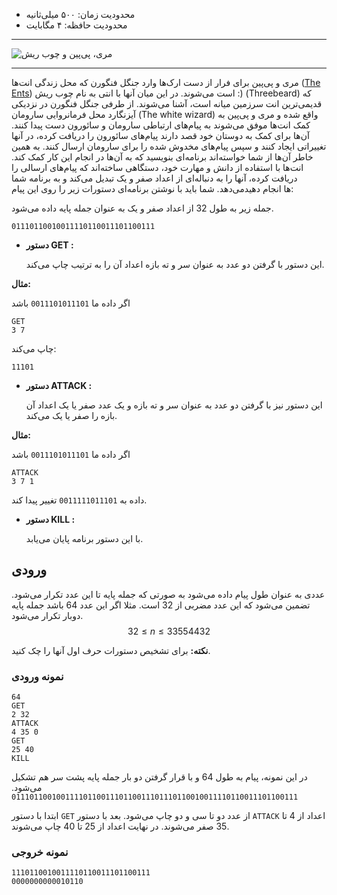 + محدودیت زمان: ۵۰۰ میلی‌ثانیه
+ محدودیت حافظه: ۴ مگابایت

----------

![مری، پی‌پین و چوب ریش](https://ssc.ce.sharif.edu/media/uploads/fop/q4.jpg)

----------

مری و پی‌پین برای فرار از دست ارک‌ها وارد جنگل فنگورن که محل زندگی انت‌ها ([The Ents](https://lotr.fandom.com/wiki/Ents)) است می‌شوند. در این میان آنها با انتی به نام چوب ریش :) (Threebeard) که قدیمی‌ترین انت سرزمین میانه است، آشنا می‌شوند. از طرفی جنگل فنگورن در نزدیکی آیزنگارد محل فرمانروایی سارومان (The white wizard) واقع شده و مری و پی‌پین به کمک انت‌ها موفق می‌شوند به پیام‌های ارتباطی سارومان و سائورون دست پیدا کنند. آن‌ها برای کمک به دوستان خود قصد دارند پیام‌های سائورون را دریافت کرده، در آنها تغییراتی ایجاد کنند و سپس پیام‌های مخدوش شده را برای سارومان ارسال کنند. به همین خاطر آ‌ن‌ها از شما خواسته‌اند برنامه‌ای بنویسید که به آن‌ها در انجام این کار کمک کند. انت‌ها با استفاده از دانش و مهارت خود، دستگاهی ساخته‌اند که پیام‌های ارسالی را دریافت کرده، آنها را به دنباله‌ای از اعداد صفر و یک تبدیل می‌کند و به برنامه شما می‌دهد. شما باید با نوشتن برنامه‌ای دستورات زیر را روی این پیام‎‌ها انجام دهید:

جمله زیر به طول 32 از اعداد صفر و یک به عنوان جمله پایه داده می‌شود.

	01110110010011110110011101100111

+ **دستور GET :**

	این دستور با گرفتن دو عدد به عنوان سر و ته بازه اعداد آن را به ترتیب چاپ می‌کند.

**مثال:**

اگر داده ما `0011101011101` باشد

	GET
	3 7

چاپ می‌کند:

	11101

+ **دستور ATTACK :**

	این دستور نیز با گرفتن دو عدد به عنوان سر و ته بازه و یک عدد صفر یا یک اعداد آن بازه را صفر یا یک می‌کند.
	
**مثال:**

اگر داده ما `0011101011101` باشد

	ATTACK
	3 7 1

داده به `0011111011101` تغییر پیدا کند. 

+ **دستور KILL :**

	با این دستور برنامه پایان می‌یابد.

## **ورودی**

عددی به عنوان طول پیام داده می‌شود به صورتی که جمله پایه تا این عدد تکرار می‌شود.
تضمین می‌شود که این عدد مضربی از 32 است.
مثلا اگر این عدد 64 باشد جمله پایه دوبار تکرار می‌شود.
$$32 \le n \le 33554432$$

**نکته:** برای تشخیص دستورات حرف اول آنها را چک کنید.

### نمونه ورودی

	64
	GET
	2 32
	ATTACK
	4 35 0
	GET
	25 40
	KILL

در این نمونه، پیام به طول 64 و با قرار گرفتن دو بار جمله پایه پشت سر هم تشکیل می‌شود.
`0111011001001111011001110110011101110110010011110110011101100111`

ابتدا با دستور `GET` از عدد دو تا سی و دو چاپ می‌شود. بعد با دستور `ATTACK` اعداد از 4 تا 35 صفر می‌شوند. در نهایت اعداد از 25 تا 40 چاپ می‌شوند.

### نمونه خروجی

	1110110010011110110011101100111
	0000000000010110